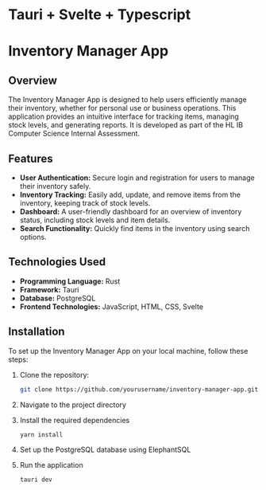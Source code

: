 # Tauri + Svelte + Typescript

# Inventory Manager App

## Overview
The Inventory Manager App is designed to help users efficiently manage their inventory, whether for personal use or business operations. This application provides an intuitive interface for tracking items, managing stock levels, and generating reports. It is developed as part of the HL IB Computer Science Internal Assessment.

## Features
- **User Authentication:** Secure login and registration for users to manage their inventory safely.
- **Inventory Tracking:** Easily add, update, and remove items from the inventory, keeping track of stock levels.
- **Dashboard:** A user-friendly dashboard for an overview of inventory status, including stock levels and item details.
- **Search Functionality:** Quickly find items in the inventory using search options.

## Technologies Used
- **Programming Language:** Rust
- **Framework:** Tauri
- **Database:** PostgreSQL
- **Frontend Technologies:** JavaScript, HTML, CSS, Svelte

## Installation
To set up the Inventory Manager App on your local machine, follow these steps:

1. Clone the repository:
   ```bash
   git clone https://github.com/yourusername/inventory-manager-app.git
   ```

2. Navigate to the project directory
3. Install the required dependencies
   ```bash
   yarn install
   ```
4. Set up the PostgreSQL database using ElephantSQL
5. Run the application
   ```bash
   tauri dev
   ```
